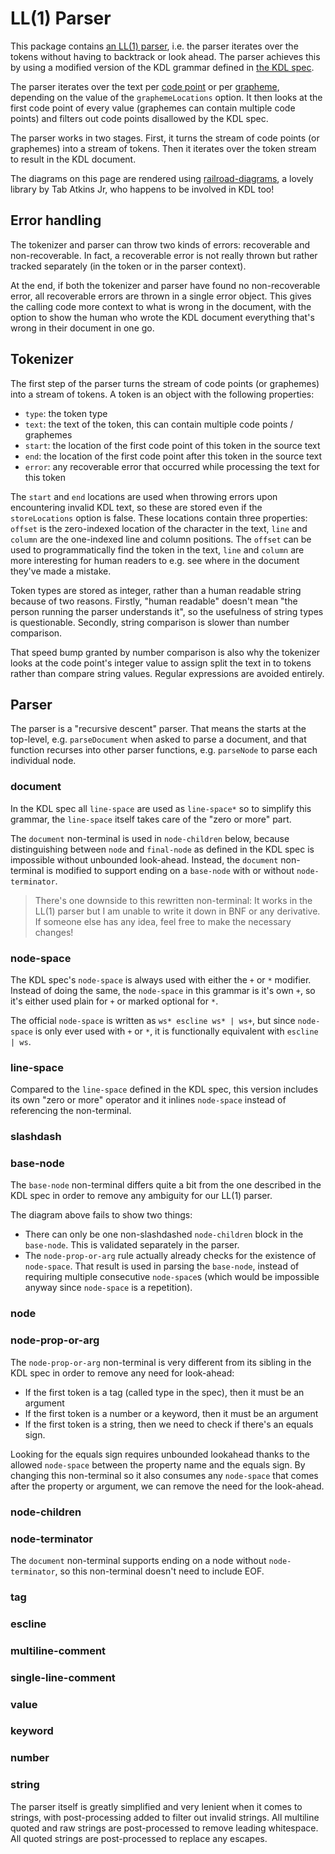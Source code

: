 # LL(1) Parser

This package contains [an LL(1) parser](https://en.wikipedia.org/wiki/LL_parser), i.e. the parser iterates over the tokens without having to backtrack or look ahead.
The parser achieves this by using a modified version of the KDL grammar defined in [the KDL spec][kdl-spec].

The parser iterates over the text per [code point](https://en.wikipedia.org/wiki/Code_point) or per [grapheme](https://en.wikipedia.org/wiki/Grapheme), depending on the value of the `graphemeLocations` option.
It then looks at the first code point of every value (graphemes can contain multiple code points) and filters out code points disallowed by the KDL spec.

The parser works in two stages. First, it turns the stream of code points (or graphemes) into a stream of tokens.
Then it iterates over the token stream to result in the KDL document.

The diagrams on this page are rendered using [railroad-diagrams], a lovely library by Tab Atkins Jr, who happens to be involved in KDL too!

## Error handling

The tokenizer and parser can throw two kinds of errors: recoverable and non-recoverable.
In fact, a recoverable error is not really thrown but rather tracked separately (in the token or in the parser context).

At the end, if both the tokenizer and parser have found no non-recoverable error, all recoverable errors are thrown in a single error object.
This gives the calling code more context to what is wrong in the document, with the option to show the human who wrote the KDL document everything that's wrong in their document in one go.

## Tokenizer

The first step of the parser turns the stream of code points (or graphemes) into a stream of tokens.
A token is an object with the following properties:

- `type`: the token type
- `text`: the text of the token, this can contain multiple code points / graphemes
- `start`: the location of the first code point of this token in the source text
- `end`: the location of the first code point after this token in the source text
- `error`: any recoverable error that occurred while processing the text for this token

The `start` and `end` locations are used when throwing errors upon encountering invalid KDL text, so these are stored even if the `storeLocations` option is false.
These locations contain three properties: `offset` is the zero-indexed location of the character in the text, `line` and `column` are the one-indexed line and column positions. The `offset` can be used to programmatically find the token in the text, `line` and `column` are more interesting for human readers to e.g. see where in the document they've made a mistake.

Token types are stored as integer, rather than a human readable string because of two reasons.
Firstly, "human readable" doesn't mean "the person running the parser understands it", so the usefulness of string types is questionable.
Secondly, string comparison is slower than number comparison.

That speed bump granted by number comparison is also why the tokenizer looks at the code point's integer value to assign split the text in to tokens rather than compare string values.
Regular expressions are avoided entirely.

## Parser

The parser is a "recursive descent" parser.
That means the starts at the top-level, e.g. `parseDocument` when asked to parse a document, and that function recurses into other parser functions, e.g. `parseNode` to parse each individual node.

### document

In the KDL spec all `line-space` are used as `line-space*` so to simplify this grammar, the `line-space` itself takes care of the "zero or more" part.

The `document` non-terminal is used in `node-children` below, because distinguishing between `node` and `final-node` as defined in the KDL spec is impossible without unbounded look-ahead.
Instead, the `document` non-terminal is modified to support ending on a `base-node` with or without `node-terminator`.

> There's one downside to this rewritten non-terminal: It works in the LL(1) parser but I am unable to write it down in BNF or any derivative.
> If someone else has any idea, feel free to make the necessary changes!

### node-space

The KDL spec's `node-space` is always used with either the `+` or `*` modifier.
Instead of doing the same, the `node-space` in this grammar is it's own `+`, so it's either used plain for `+` or marked optional for `*`.

The official `node-space` is written as `ws* escline ws* | ws+`, but since `node-space` is only ever used with `+` or `*`, it is functionally equivalent with `escline | ws`.

### line-space

Compared to the `line-space` defined in the KDL spec, this version includes its own "zero or more" operator and it inlines `node-space` instead of referencing the non-terminal.

### slashdash

### base-node

The `base-node` non-terminal differs quite a bit from the one described in the KDL spec in order to remove any ambiguity for our LL(1) parser.

The diagram above fails to show two things:

- There can only be one non-slashdashed `node-children` block in the `base-node`.
  This is validated separately in the parser.
- The `node-prop-or-arg` rule actually already checks for the existence of `node-space`.
  That result is used in parsing the `base-node`, instead of requiring multiple consecutive `node-space`s (which would be impossible anyway since `node-space` is a repetition).

### node

### node-prop-or-arg

The `node-prop-or-arg` non-terminal is very different from its sibling in the KDL spec in order to remove any need for look-ahead:

- If the first token is a tag (called type in the spec), then it must be an argument
- If the first token is a number or a keyword, then it must be an argument
- If the first token is a string, then we need to check if there's an equals sign.

Looking for the equals sign requires unbounded lookahead thanks to the allowed `node-space` between the property name and the equals sign.
By changing this non-terminal so it also consumes any `node-space` that comes after the property or argument, we can remove the need for the look-ahead.

### node-children

### node-terminator

The `document` non-terminal supports ending on a node without `node-terminator`, so this non-terminal doesn't need to include EOF.

### tag

### escline

### multiline-comment

### single-line-comment

### value

### keyword

### number

### string

The parser itself is greatly simplified and very lenient when it comes to strings, with post-processing added to filter out invalid strings.
All multiline quoted and raw strings are post-processed to remove leading whitespace.
All quoted strings are post-processed to replace any escapes.

<script type="module" src="./grammar.js"></script>
<link rel="stylesheet" href="./grammar.css">

[kdl-spec]: https://github.com/kdl-org/kdl/blob/main/SPEC.md
[railroad-diagrams]: https://github.com/tabatkins/railroad-diagrams/blob/gh-pages/README-js.md
